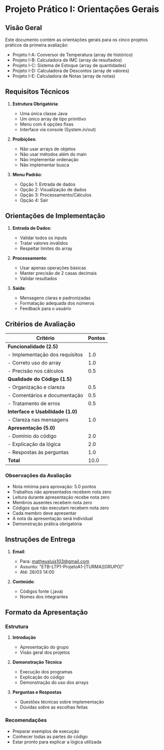 # Projeto Prático I: Orientações Gerais

## Visão Geral
Este documento contém as orientações gerais para os cinco projetos práticos da primeira avaliação:
- Projeto I-A: Conversor de Temperatura (array de histórico)
- Projeto I-B: Calculadora de IMC (array de resultados)
- Projeto I-C: Sistema de Estoque (array de quantidades)
- Projeto I-D: Calculadora de Descontos (array de valores)
- Projeto I-E: Calculadora de Notas (array de notas)

## Requisitos Técnicos
1. **Estrutura Obrigatória**:
   - Uma única classe Java
   - Um único array de tipo primitivo
   - Menu com 4 opções fixas
   - Interface via console (System.in/out)

2. **Proibições**:
   - Não usar arrays de objetos
   - Não usar métodos além do main
   - Não implementar ordenação
   - Não implementar busca

3. **Menu Padrão**:
   - Opção 1: Entrada de dados
   - Opção 2: Visualização de dados
   - Opção 3: Processamento/Cálculos
   - Opção 4: Sair

## Orientações de Implementação
1. **Entrada de Dados**:
   - Validar todos os inputs
   - Tratar valores inválidos
   - Respeitar limites do array

2. **Processamento**:
   - Usar apenas operações básicas
   - Manter precisão de 2 casas decimais
   - Validar resultados

3. **Saída**:
   - Mensagens claras e padronizadas
   - Formatação adequada dos números
   - Feedback para o usuário

## Critérios de Avaliação

| Critério                               | Pontos |
|---------------------------------------|--------|
| **Funcionalidade (2.5)**              |        |
| - Implementação dos requisitos        | 1.0    |
| - Correto uso do array               | 1.0    |
| - Precisão nos cálculos              | 0.5    |
| **Qualidade do Código (1.5)**         |        |
| - Organização e clareza              | 0.5    |
| - Comentários e documentação         | 0.5    |
| - Tratamento de erros               | 0.5    |
| **Interface e Usabilidade (1.0)**     |        |
| - Clareza nas mensagens             | 1.0    |
| **Apresentação (5.0)**                |        |
| - Domínio do código                 | 2.0    |
| - Explicação da lógica              | 2.0    |
| - Respostas às perguntas            | 1.0    |
| **Total**                             | 10.0   |

### Observações da Avaliação
- Nota mínima para aprovação: 5.0 pontos
- Trabalhos não apresentados recebem nota zero
- Leitura durante apresentação recebe nota zero
- Membros ausentes recebem nota zero
- Códigos que não executam recebem nota zero
- Cada membro deve apresentar
- A nota da apresentação será individual
- Demonstração prática obrigatória


## Instruções de Entrega
1. **Email**:
   - Para: matheusluis103@gmail.com
   - Assunto: "ETB-LTP1-ProjetoA1-[TURMA][GRUPO]"
   - Até: 26/03 14:00

2. **Conteúdo**:
   - Códigos fonte (.java)
   - Nomes dos integrantes

## Formato da Apresentação

### Estrutura
1. **Introdução**
   - Apresentação do grupo
   - Visão geral dos projetos

2. **Demonstração Técnica**
   - Execução dos programas
   - Explicação do código
   - Demonstração do uso dos arrays

3. **Perguntas e Respostas**
   - Questões técnicas sobre implementação
   - Dúvidas sobre as escolhas feitas

### Recomendações
- Preparar exemplos de execução
- Conhecer todas as partes do código
- Estar pronto para explicar a lógica utilizada



